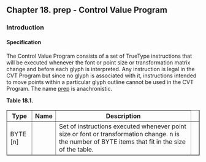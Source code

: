 <div xmlns="http://www.w3.org/1999/xhtml" class="chapter"><div class="titlepage"><div><div><h2 class="title"><a name="chapter.prep"></a>Chapter 18. prep - Control Value Program </h2></div></div></div><div role="fragment" class="section"><div class="titlepage"><div><div><h3 class="title"><a name="idm237278380704"></a>Introduction</h3></div></div></div><div role="specification" class="section"><div class="titlepage"><div><div><h4 class="title"><a name="section.19.1.1"></a>Specification</h4></div></div></div><p>The Control Value Program consists of a set of TrueType
          instructions that will be executed whenever the font or
          point size or transformation matrix change and before each
          glyph is interpreted. Any instruction is legal in the CVT
          Program but since no glyph is associated with it,
          instructions intended to move points within a particular
          glyph outline cannot be used in the CVT Program. The name
          <a class="link" href="chapter.prep.html" title="Chapter 18. prep - Control Value Program">prep</a> is anachronistic.</p><div class="table"><a name="idm237278377456"></a><p class="title"><strong>Table 18.1. </strong></p><div class="table-contents"><table class="table" border="1"><colgroup><col/><col/><col/><col/></colgroup><thead><tr><th>Type</th><th>Name</th><th>Description</th><td class="auto-generated"> </td></tr></thead><tbody><tr><td>BYTE [n]</td><td> </td><td>Set of instructions executed whenever point
	      size or font or transformation change. n is the number
	      of BYTE items that fit in the size of the table.</td><td class="auto-generated"> </td></tr></tbody></table></div></div><br class="table-break"/></div></div></div>